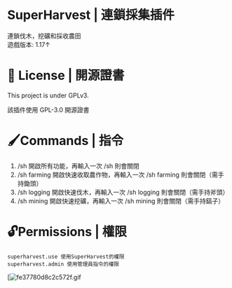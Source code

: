 # SuperHarvest | 連鎖採集插件
連鎖伐木，挖礦和採收農田<br>
遊戲版本: 1.17↑

# 📃 License | 開源證書
This project is under GPLv3.

該插件使用 GPL-3.0 開源證書
# 🖌Commands | 指令
<ol>
<li> /sh 開啟所有功能，再輸入一次 /sh 則會關閉</li>
<li> /sh farming 開啟快速收取農作物，再輸入一次 /sh farming 則會關閉（需手持鋤頭）</li>
<li> /sh logging 開啟快速伐木，再輸入一次 /sh logging 則會關閉（需手持斧頭）</li>
<li> /sh mining 開啟快速挖礦，再輸入一次 /sh mining 則會關閉（需手持鎬子）</li>
</ol>

# 🔓Permissions | 權限
```
superharvest.use 使用SuperHarvest的權限
superharvest.admin 使用管理員指令的權限
```
[![fe37780d8c2c572f.gif](https://cdn.discordapp.com/attachments/992386006865162270/992398444939464824/fe37780d8c2c572f.gif)
